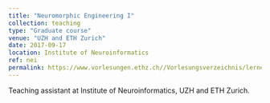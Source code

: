 ```yaml
---
title: "Neuromorphic Engineering I"
collection: teaching
type: "Graduate course"
venue: "UZH and ETH Zurich"
date: 2017-09-17
location: Institute of Neuroinformatics
ref: nei
permalink: https://www.vorlesungen.ethz.ch//Vorlesungsverzeichnis/lerneinheit.view?lerneinheitId=117147&semkez=2017W&ansicht=KATALOGDATEN&lang=en
---
```


Teaching assistant at Institute of Neuroinformatics, UZH and ETH Zurich.
